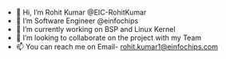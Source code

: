 - 👋 Hi, I’m Rohit Kumar   @EIC-RohitKumar
- 👀 I’m Software Engineer @einfochips
- 🌱 I’m currently working on BSP and Linux Kernel
- 💞️ I’m looking to collaborate on the project with my Team
- 📫 You can reach me on Email- rohit.kumar1@einfochips.com

<!---
rohit-kumar-eic/rohit-kumar-eic is a ✨ special ✨ repository because its `README.md` (this file) appears on your GitHub profile.
You can click the Preview link to take a look at your changes.
--->
